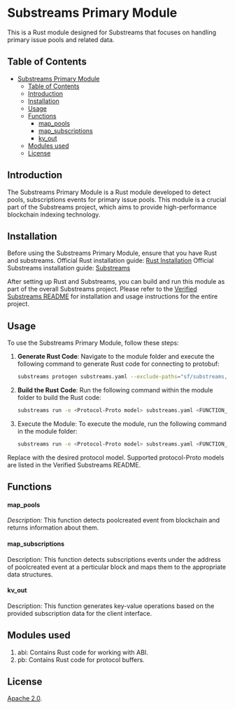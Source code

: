 # Substreams Primary Module

This is a Rust module designed for Substreams that focuses on handling primary issue pools and related data.

## Table of Contents

- [Substreams Primary Module](#substreams-primary-module)
  - [Table of Contents](#table-of-contents)
  - [Introduction](#introduction)
  - [Installation](#installation)
  - [Usage](#usage)
  - [Functions](#functions)
      - [map\_pools](#map_pools)
      - [map\_subscriptions](#map_subscriptions)
      - [kv\_out](#kv_out)
  - [Modules used](#modules-used)
  - [License](#license)

## Introduction

The Substreams Primary Module is a Rust module developed to detect pools, subscriptions events for primary issue pools. This module is a crucial part of the Substreams project, which aims to provide high-performance blockchain indexing technology.

## Installation

Before using the Substreams Primary Module, ensure that you have Rust and substreams.
Official Rust installation guide: [Rust Installation](https://www.rust-lang.org/tools/install)
Official Substreams installation guide: [Substreams](https://substreams.streamingfast.io/getting-started/installing-the-cli)

After setting up Rust and Substreams, you can build and run this module as part of the overall Substreams project. Please refer to the [Verified Substreams README](../README.md) for installation and usage instructions for the entire project.

## Usage

To use the Substreams Primary Module, follow these steps:

1. **Generate Rust Code**: Navigate to the module folder and execute the following command to generate Rust code for connecting to protobuf:

   ```bash
   substreams protogen substreams.yaml --exclude-paths="sf/substreams,google"

2. **Build the Rust Code**: Run the following command within the module folder to build the Rust code:
   ```bash
   substreams run -e <Protocol-Proto model> substreams.yaml <FUNCTION_NAME> --start-block 9561663 --stop-block +20
3. Execute the Module: To execute the module, run the following command in the module folder:
   ```bash
   substreams run -e <Protocol-Proto model> substreams.yaml <FUNCTION_NAME> --start-block 9561663 --stop-block +20
Replace <Protocol-Proto model> with the desired protocol model. Supported protocol-Proto models are listed in the Verified Substreams README.

## Functions
#### map_pools
*Description:* This function detects poolcreated event from blockchain and returns information about them.
#### map_subscriptions
Description: This function detects subscriptions events under the address of poolcreated event at a perticular block and maps them to the appropriate data structures.

#### kv_out
Description: This function generates key-value operations based on the provided subscription data for the client interface.

## Modules used
1. abi: Contains Rust code for working with ABI.
2. pb: Contains Rust code for protocol buffers.


## License
[Apache 2.0](https://github.com/streamingfast/substreams/blob/develop/LICENSE/README.md).